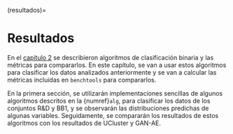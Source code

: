 (resultados)=
# Resultados
En el [capítulo 2](datymet) se describieron algoritmos de clasificación binaria y las métricas para compararlos. En este capítulo, se van a usar estos algoritmos para clasificar los datos analizados anteriormente y se van a calcular las métricas incluidas en `benchtools` para compararlos. 

En la primera sección, se utilizarán implementaciones sencillas de algunos algoritmos descritos en la {numref}`alg`, para clasificar los datos de los conjuntos R&D y BB1, y se observarán las distribuciones predichas de algunas variables. Seguidamente, se compararán los resultados de estos algoritmos con los resultados de UCluster y GAN-AE.